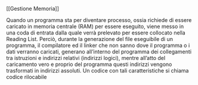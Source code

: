 [[Gestione Memoria]]

Quando un programma sta per diventare processo, ossia richiede di essere caricato in memoria centrale (RAM) per essere eseguito, viene messo in una coda di entrata dalla quale verrà prelevato per essere collocato nella Reading List.
Perciò, durante la generazione del file eseguibile di un programma, il compilatore ed il linker che non sanno dove il programma o i dati verranno caricati, generano all’interno del programma dei collegamenti tra istruzioni e indirizzi relativi (indirizzi logici), mentre all’atto del caricamento vero e
proprio del programma questi indirizzi vengono trasformati in indirizzi assoluti.
Un codice con tali caratteristiche si chiama codice rilocabile